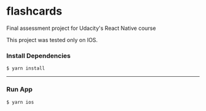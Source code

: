 # flashcards
Final assessment project for Udacity's React Native course

This project was tested only on IOS.

### Install Dependencies

```
$ yarn install
```

---

### Run App

```
$ yarn ios
```
